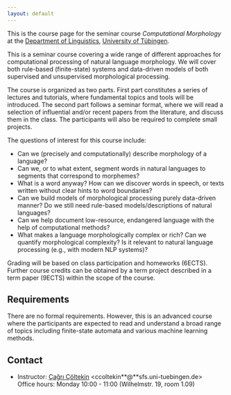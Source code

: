 ```yaml
---
layout: default
---
```


This is the course page
for the seminar course
_Computational Morphology_
at the [Department of Linguistics](http://sfs.uni-tuebingen.de),
[University of Tübingen](http://uni-tuebingen.de).

This is a seminar course covering a wide range of different
approaches for computational processing of natural language
morphology. We will cover both rule-based (finite-state) systems
and data-driven models of both supervised and unsupervised
morphological processing.

The course is organized as two parts.
First part constitutes a series of lectures and tutorials, 
where fundamental topics and tools will be introduced.
The second part follows a seminar format, where we will read
a selection of influential and/or recent papers from the literature,
and discuss them in the class.
The participants will also be required to complete small projects.

The questions of interest for this course include:

- Can we (precisely and computationally) describe morphology of a language?
- Can we, or to what extent, segment words in natural languages to
  segments that correspond to morphemes?
- What is a word anyway? How can we discover words in speech, or texts
  written without clear hints to word boundaries?
- Can we build models of morphological processing purely data-driven
  manner? Do we still need rule-based models/descriptions of
  natural languages?
- Can we help document low-resource, endangered language with the help
  of computational methods?
- What makes a language morphologically complex or rich? Can we
  quantify morphological complexity? Is it relevant to natural
  language processing (e.g., with modern NLP systems)?

Grading will be based on class participation and homeworks (6ECTS).
Further course credits can be obtained by 
a term project described in a term paper (9ECTS)
within the scope of the course.

## Requirements

There are no formal requirements.
However, this is an advanced course where the participants are expected 
to read and understand a broad range of topics including 
finite-state automata and various machine learning methods.

## Contact

- Instructor: [Çağrı Çöltekin](http://coltekin.net/cagri/)
    <ccoltekin**@**sfs.uni-tuebingen.de>  
    Office hours: Monday 10:00 - 11:00
    (Wilhelmstr. 19, room 1.09)
